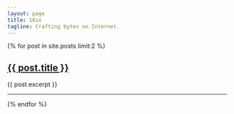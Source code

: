 ```yaml
---
layout: page
title: 10io
tagline: Crafting bytes on Internet.
---
```


{% for post in site.posts limit:2 %}
  <h2><a href="{{ post.url }}">{{ post.title }}</a></h2>
  {{ post.excerpt }}
  <hr />
{% endfor %}
